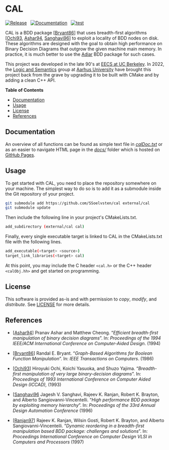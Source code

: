 # CAL

[![Release](https://img.shields.io/github/v/release/ssoelvsten/cal)](https://github.com/SSoelvsten/cal/releases)
&nbsp;
[![Documentation](https://img.shields.io/website?down_message=not%20available&label=docs&up_message=available&url=https%3A%2F%2Fssoelvsten.github.io%2Fcal)](https://ssoelvsten.github.io/cal)
&nbsp;
[![test](https://img.shields.io/github/actions/workflow/status/ssoelvsten/cal/test.yml?branch=main&label=test&logo=github&logoColor=white)](https://github.com/SSoelvsten/cal/actions/workflows/test.yml)
&nbsp;

CAL is a BDD package [[Bryant86](#references)] that uses breadth-first
algorithms [[Ochi93](#references), [Ashar94](#references),
[Sanghavi96](#references)] to exploit a locality of BDD nodes on disk.
These algorithms are designed with the goal to obtain high performance
on Binary Decision Diagrams that outgrow the given machine main memory.
In practice, it is much better to use the
[Adiar](https://github.com/SSoelvsten/adiar) BDD package for such
cases.

This project was developed in the late 90's at
[EECS at UC Berkeley](https://eecs.berkeley.edu/). In 2022, the
[Logic and Semantics](https://logsem.github.io/) group at [Aarhus University](https://cs.au.dk)
have brought this project back from the grave by upgrading it to be
built with CMake and by adding a clean C++ API.

**Table of Contents**

- [Documentation](#documentation)
- [Usage](#usage)
- [License](#license)
- [References](#references)

## Documentation

An overview of all functions can be found as simple text file in
[*calDoc.txt*](/calDoc.txt) or as an easier to navigate HTML page in
the [*docs/*](/docs/) folder which is hosted on
[GitHub Pages](https://ssoelvsten.github.io/cal/).

## Usage

To get started with CAL, you need to place the repository somewhere on
your machine. The simplest way to do so is to add it as a submodule
inside the Git repository of your project.
```bash
git submodule add https://github.com/SSoelvsten/cal external/cal
git submodule update
```

Then include the following line in your project's CMakeLists.txt.
```bash
add_subdirectory (external/cal cal)
```

Finally, every single executable target is linked to CAL in the
CMakeLists.txt file with the following lines.
```bash
add_executable(<target> <source>)
target_link_libraries(<target> cal)
```

At this point, you may include the C header `<cal.h>` or the C++ header
`<calObj.hh>` and get started on programming.

## License

This software is provided as-is and with permission to *copy*,
*modify*, and *distribute*. See [LICENSE](LICENSE) for more details.

## References

- [[Ashar94](https://ieeexplore.ieee.org/document/629886)]
  Pranav Ashar and Matthew Cheong. “_Efficient breadth-first manipulation of
  binary decision diagrams_”. In: _Proceedings of the
  1994 IEEE/ACM International Conference on Computer-Aided Design_. (1994)

- [[Bryant86](https://ieeexplore.ieee.org/stamp/stamp.jsp?tp=&arnumber=1676819)]
  Randal E. Bryant. “_Graph-Based Algorithms for Boolean Function Manipulation_”.
  In: _IEEE Transactions on Computers_. (1986)

- [[Ochi93](https://www.computer.org/csdl/proceedings-article/iccad/1993/00580030/12OmNAXglQz)]
  Hiroyuki Ochi, Koichi Yasuoka, and Shuzo Yajima. “_Breadth-first manipulation
  of very large binary-decision diagrams_”. In: _Proceedings of 1993
  International Conference on Computer Aided Design (ICCAD),_ (1993)

- [[Sanghavi96](https://link.springer.com/article/10.1007/s002360050083)
  Jagesh V. Sanghavi, Rajeev K. Ranjan, Robert K. Brayton, and Alberto
  Sangiovanni-Vincentelli. “_High performance BDD package by exploiting
  memory hierarchy_”. In: _Proceedings of the 33rd Annual Design
  Automation Conference_ (1996)

- [[Ranjan97](https://ieeexplore.ieee.org/abstract/document/628893)]
  Rajeev K. Ranjan, Wilsin Gosti, Robert K. Brayton, and Alberto
  Sangiovanni-Vincenteili. “_Dynamic reordering in a breadth-first
  manipulation based BDD package: challenges and solutions_”. In:
  _Proceedings International Conference on Computer Design VLSI in
  Computers and Processors_ (1997)

